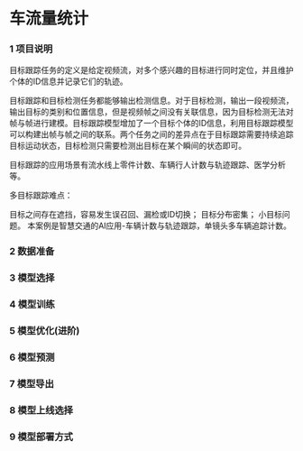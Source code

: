 # 车流量统计


### 1 项目说明

目标跟踪任务的定义是给定视频流，对多个感兴趣的目标进行同时定位，并且维护个体的ID信息并记录它们的轨迹。

目标跟踪和目标检测任务都能够输出检测信息。对于目标检测，输出一段视频流，输出目标的类别和位置信息，但是视频帧之间没有关联信息，因为目标检测无法对帧与帧进行建模。目标跟踪模型增加了一个目标个体的ID信息，利用目标跟踪模型可以构建出帧与帧之间的联系。两个任务之间的差异点在于目标跟踪需要持续追踪目标运动状态，目标检测只需要检测出目标在某个瞬间的状态即可。

目标跟踪的应用场景有流水线上零件计数、车辆行人计数与轨迹跟踪、医学分析等。

多目标跟踪难点：

目标之间存在遮挡，容易发生误召回、漏检或ID切换；
目标分布密集；
小目标问题。
本案例是智慧交通的AI应用-车辆计数与轨迹跟踪，单镜头多车辆追踪计数。

### 2 数据准备



### 3 模型选择


### 4 模型训练

### 5 模型优化(进阶)

### 6 模型预测

### 7 模型导出

### 8 模型上线选择


### 9 模型部署方式
